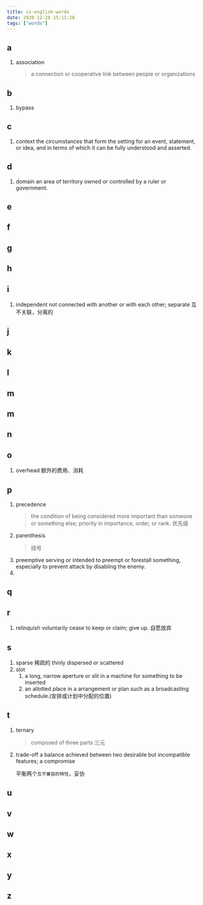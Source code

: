 ```yaml
---
title: cs-english-words
date: 2020-12-28 15:11:28
tags: ["words"]
---
```


## a

1. association
   > a connection or cooperative link between people or organizations

## b

1. bypass
   

## c

1. context
   the circumstances that form the setting for an event, statement, or idea, and in terms of which it can be fully understood and asserted.

## d

1. domain
   an area of territory owned or controlled by a ruler or government.

## e

## f

## g

## h

## i
1. independent
   not connected with another or with each other; separate
   互不关联，分离的

## j

## k

## l

## m

## m

## n

## o

1. overhead 额外的费用、消耗

## p

1. precedence 
    >the condition of being considered more important than someone or something else; priority in importance, order, or rank. 优先级
2. parenthesis
   >括号
3. preemptive
   serving or intended to preempt or forestall something, especially to prevent attack by disabling the enemy.
4. 

## q

## r

1. relinquish
   voluntarily cease to keep or claim; give up. 自愿放弃

## s

1. sparse 稀疏的
   thinly dispersed or scattered
2. slot
   1. a long, narrow aperture or slit in a machine for something to be inserted
   2. an allotted place in a arrangement or plan such as a broadcasting schedule.(安排或计划中分配的位置)
## t

1. ternary
   > composed of three parts 三元

2. trade-off
   a balance achieved between two desirable but incompatible features; a compromise

   平衡两个`互不兼容的特性`，妥协

## u

## v

## w

## x

## y

## z
